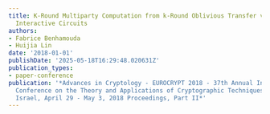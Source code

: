 ```yaml
---
title: K-Round Multiparty Computation from k-Round Oblivious Transfer via Garbled
  Interactive Circuits
authors:
- Fabrice Benhamouda
- Huijia Lin
date: '2018-01-01'
publishDate: '2025-05-18T16:29:48.020631Z'
publication_types:
- paper-conference
publication: '*Advances in Cryptology - EUROCRYPT 2018 - 37th Annual International
  Conference on the Theory and Applications of Cryptographic Techniques, Tel Aviv,
  Israel, April 29 - May 3, 2018 Proceedings, Part II*'
---
```

